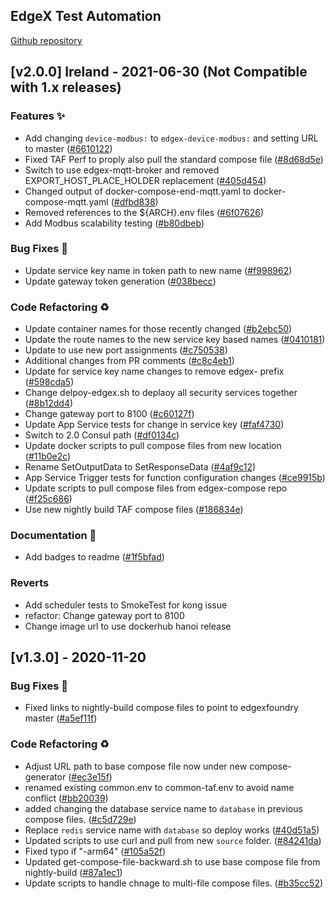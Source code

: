 
<a name="EdgeX Test Automation (found in edgex-taf) Changelog"></a>
## EdgeX Test Automation
[Github repository](https://github.com/edgexfoundry/edgex-taf)

## [v2.0.0] Ireland - 2021-06-30  (Not Compatible with 1.x releases)

### Features ✨
- Add changing `device-modbus:` to `edgex-device-modbus:` and setting URL to master ([#6610122](https://github.com/edgexfoundry/edgex-taf/commits/6610122))
- Fixed TAF Perf to proply also pull the standard compose file ([#8d68d5e](https://github.com/edgexfoundry/edgex-taf/commits/8d68d5e))
- Switch to use edgex-mqtt-broker and removed EXPORT_HOST_PLACE_HOLDER replacement ([#405d454](https://github.com/edgexfoundry/edgex-taf/commits/405d454))
- Changed output of docker-compose-end-mqtt.yaml to docker-compose-mqtt.yaml ([#dfbd838](https://github.com/edgexfoundry/edgex-taf/commits/dfbd838))
- Removed references to the ${ARCH}.env files ([#6f07626](https://github.com/edgexfoundry/edgex-taf/commits/6f07626))
- Add Modbus scalability testing ([#b80dbeb](https://github.com/edgexfoundry/edgex-taf/commits/b80dbeb))
### Bug Fixes 🐛
- Update service key name in token path to new name ([#f998962](https://github.com/edgexfoundry/edgex-taf/commits/f998962))
- Update gateway token generation ([#038becc](https://github.com/edgexfoundry/edgex-taf/commits/038becc))
### Code Refactoring ♻
- Update container names for those recently changed ([#b2ebc50](https://github.com/edgexfoundry/edgex-taf/commits/b2ebc50))
- Update the route names to the new service key based names ([#0410181](https://github.com/edgexfoundry/edgex-taf/commits/0410181))
- Update to use new port assignments ([#c750538](https://github.com/edgexfoundry/edgex-taf/commits/c750538))
- Additional changes from PR comments ([#c8c4eb1](https://github.com/edgexfoundry/edgex-taf/commits/c8c4eb1))
- Update for service key name changes to remove edgex- prefix ([#598cda5](https://github.com/edgexfoundry/edgex-taf/commits/598cda5))
- Change delpoy-edgex.sh to deplaoy all security services together ([#8b12dd4](https://github.com/edgexfoundry/edgex-taf/commits/8b12dd4))
- Change gateway port to 8100 ([#c60127f](https://github.com/edgexfoundry/edgex-taf/commits/c60127f))
- Update App Service tests for change in service key ([#faf4730](https://github.com/edgexfoundry/edgex-taf/commits/faf4730))
- Switch to 2.0 Consul path ([#df0134c](https://github.com/edgexfoundry/edgex-taf/commits/df0134c))
- Update docker scripts to pull compose files from new location ([#11b0e2c](https://github.com/edgexfoundry/edgex-taf/commits/11b0e2c))
- Rename SetOutputData to SetResponseData ([#4af9c12](https://github.com/edgexfoundry/edgex-taf/commits/4af9c12))
- App Service Trigger tests for function configuration changes ([#ce9915b](https://github.com/edgexfoundry/edgex-taf/commits/ce9915b))
- Update scripts to pull compose files from edgex-compose repo ([#f25c686](https://github.com/edgexfoundry/edgex-taf/commits/f25c686))
- Use new nightly build TAF compose files ([#186834e](https://github.com/edgexfoundry/edgex-taf/commits/186834e))
### Documentation 📖
- Add badges to readme ([#1f5bfad](https://github.com/edgexfoundry/edgex-taf/commits/1f5bfad))
### Reverts
- Add scheduler tests to SmokeTest for kong issue
- refactor: Change gateway port to 8100
- Change image url to use dockerhub hanoi release

<a name="v1.3.0"></a>
## [v1.3.0] - 2020-11-20
### Bug Fixes 🐛
- Fixed links to nightly-build compose files to point to edgexfoundry master ([#a5ef11f](https://github.com/edgexfoundry/edgex-taf/commits/a5ef11f))
### Code Refactoring ♻
- Adjust URL path to base compose file now under new compose-generator ([#ec3e15f](https://github.com/edgexfoundry/edgex-taf/commits/ec3e15f))
- renamed existing common.env to common-taf.env to avoid name conflict ([#bb20039](https://github.com/edgexfoundry/edgex-taf/commits/bb20039))
- added changing the database service name to `database` in previous compose files. ([#c5d729e](https://github.com/edgexfoundry/edgex-taf/commits/c5d729e))
- Replace `redis` service name with `database` so deploy works ([#40d51a5](https://github.com/edgexfoundry/edgex-taf/commits/40d51a5))
- Updated scripts to use curl and pull from new `source` folder. ([#84241da](https://github.com/edgexfoundry/edgex-taf/commits/84241da))
- Fixed typo if "-arm64" ([#105a52f](https://github.com/edgexfoundry/edgex-taf/commits/105a52f))
- Updated get-compose-file-backward.sh to use base compose file from nightly-build ([#87a1ec1](https://github.com/edgexfoundry/edgex-taf/commits/87a1ec1))
- Update scripts to handle chnage to multi-file compose files. ([#b35cc52](https://github.com/edgexfoundry/edgex-taf/commits/b35cc52))

